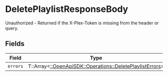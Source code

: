# DeletePlaylistResponseBody

Unauthorized - Returned if the X-Plex-Token is missing from the header or query.


## Fields

| Field                                                                                                       | Type                                                                                                        | Required                                                                                                    | Description                                                                                                 |
| ----------------------------------------------------------------------------------------------------------- | ----------------------------------------------------------------------------------------------------------- | ----------------------------------------------------------------------------------------------------------- | ----------------------------------------------------------------------------------------------------------- |
| `errors`                                                                                                    | T::Array<[::OpenApiSDK::Operations::DeletePlaylistErrors](../../models/operations/deleteplaylisterrors.md)> | :heavy_minus_sign:                                                                                          | N/A                                                                                                         |